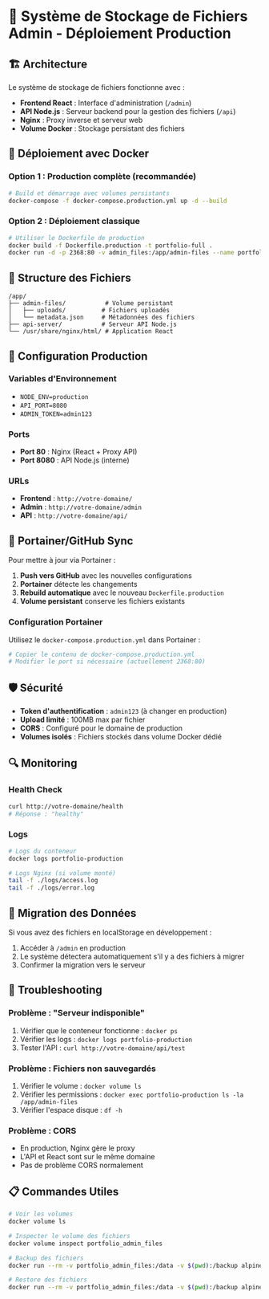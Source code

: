 # 📁 Système de Stockage de Fichiers Admin - Déploiement Production

## 🏗️ Architecture

Le système de stockage de fichiers fonctionne avec :

- **Frontend React** : Interface d'administration (`/admin`)
- **API Node.js** : Serveur backend pour la gestion des fichiers (`/api`)
- **Nginx** : Proxy inverse et serveur web
- **Volume Docker** : Stockage persistant des fichiers

## 🚀 Déploiement avec Docker

### Option 1 : Production complète (recommandée)

```bash
# Build et démarrage avec volumes persistants
docker-compose -f docker-compose.production.yml up -d --build
```

### Option 2 : Déploiement classique

```bash
# Utiliser le Dockerfile de production
docker build -f Dockerfile.production -t portfolio-full .
docker run -d -p 2368:80 -v admin_files:/app/admin-files --name portfolio portfolio-full
```

## 📂 Structure des Fichiers

```
/app/
├── admin-files/           # Volume persistant
│   ├── uploads/          # Fichiers uploadés
│   └── metadata.json     # Métadonnées des fichiers
├── api-server/           # Serveur API Node.js
└── /usr/share/nginx/html/ # Application React
```

## 🔧 Configuration Production

### Variables d'Environnement

- `NODE_ENV=production`
- `API_PORT=8080`
- `ADMIN_TOKEN=admin123`

### Ports

- **Port 80** : Nginx (React + Proxy API)
- **Port 8080** : API Node.js (interne)

### URLs

- **Frontend** : `http://votre-domaine/`
- **Admin** : `http://votre-domaine/admin`
- **API** : `http://votre-domaine/api/`

## 🔄 Portainer/GitHub Sync

Pour mettre à jour via Portainer :

1. **Push vers GitHub** avec les nouvelles configurations
2. **Portainer** détecte les changements
3. **Rebuild automatique** avec le nouveau `Dockerfile.production`
4. **Volume persistant** conserve les fichiers existants

### Configuration Portainer

Utilisez le `docker-compose.production.yml` dans Portainer :

```yaml
# Copier le contenu de docker-compose.production.yml
# Modifier le port si nécessaire (actuellement 2368:80)
```

## 🛡️ Sécurité

- **Token d'authentification** : `admin123` (à changer en production)
- **Upload limité** : 100MB max par fichier
- **CORS** : Configuré pour le domaine de production
- **Volumes isolés** : Fichiers stockés dans volume Docker dédié

## 🔍 Monitoring

### Health Check

```bash
curl http://votre-domaine/health
# Réponse : "healthy"
```

### Logs

```bash
# Logs du conteneur
docker logs portfolio-production

# Logs Nginx (si volume monté)
tail -f ./logs/access.log
tail -f ./logs/error.log
```

## 🔄 Migration des Données

Si vous avez des fichiers en localStorage en développement :

1. Accéder à `/admin` en production
2. Le système détectera automatiquement s'il y a des fichiers à migrer
3. Confirmer la migration vers le serveur

## 🚨 Troubleshooting

### Problème : "Serveur indisponible"

1. Vérifier que le conteneur fonctionne : `docker ps`
2. Vérifier les logs : `docker logs portfolio-production`
3. Tester l'API : `curl http://votre-domaine/api/test`

### Problème : Fichiers non sauvegardés

1. Vérifier le volume : `docker volume ls`
2. Vérifier les permissions : `docker exec portfolio-production ls -la /app/admin-files`
3. Vérifier l'espace disque : `df -h`

### Problème : CORS

- En production, Nginx gère le proxy
- L'API et React sont sur le même domaine
- Pas de problème CORS normalement

## 📋 Commandes Utiles

```bash
# Voir les volumes
docker volume ls

# Inspecter le volume des fichiers
docker volume inspect portfolio_admin_files

# Backup des fichiers
docker run --rm -v portfolio_admin_files:/data -v $(pwd):/backup alpine tar czf /backup/admin-files-backup.tar.gz -C /data .

# Restore des fichiers
docker run --rm -v portfolio_admin_files:/data -v $(pwd):/backup alpine tar xzf /backup/admin-files-backup.tar.gz -C /data
```